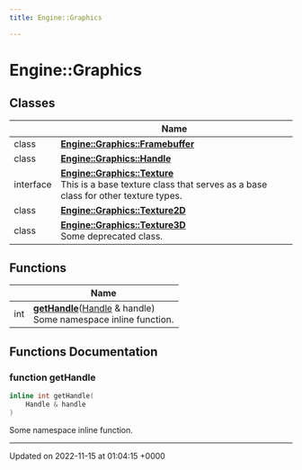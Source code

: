 ```yaml
---
title: Engine::Graphics

---
```


# Engine::Graphics



## Classes

|                | Name           |
| -------------- | -------------- |
| class | **[Engine::Graphics::Framebuffer](/classes/classEngine_1_1Graphics_1_1Framebuffer.md)**  |
| class | **[Engine::Graphics::Handle](/classes/classEngine_1_1Graphics_1_1Handle.md)**  |
| interface | **[Engine::Graphics::Texture](/classes/classEngine_1_1Graphics_1_1Texture.md)** <br>This is a base texture class that serves as a base class for other texture types.  |
| class | **[Engine::Graphics::Texture2D](/classes/classEngine_1_1Graphics_1_1Texture2D.md)**  |
| class | **[Engine::Graphics::Texture3D](/classes/classEngine_1_1Graphics_1_1Texture3D.md)** <br>Some deprecated class.  |

## Functions

|                | Name           |
| -------------- | -------------- |
| int | **[getHandle](/modules/group__Graphics.md#function-gethandle)**([Handle](/classes/classEngine_1_1Graphics_1_1Handle.md) & handle)<br>Some namespace inline function.  |


## Functions Documentation

### function getHandle

```cpp
inline int getHandle(
    Handle & handle
)
```

Some namespace inline function. 





-------------------------------

Updated on 2022-11-15 at 01:04:15 +0000